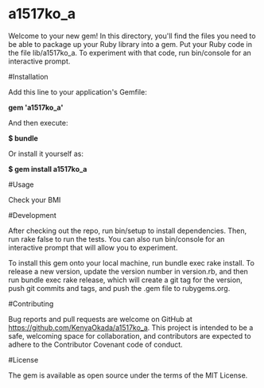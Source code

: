 # a1517ko_a
Welcome to your new gem! In this directory, you'll find the files you need to be able to package up your Ruby library into a gem. 
Put your Ruby code in the file lib/a1517ko_a. To experiment with that code, run bin/console for an interactive prompt.

#Installation

Add this line to your application's Gemfile:

__gem 'a1517ko_a'__

And then execute:

__$ bundle__

Or install it yourself as:

__$ gem install a1517ko_a__

#Usage

Check your BMI 

#Development

After checking out the repo, run bin/setup to install dependencies. Then, run rake false to run the tests. You can also run bin/console for an interactive prompt that will allow you to experiment.

To install this gem onto your local machine, run bundle exec rake install. To release a new version, update the version number in version.rb, and then run bundle exec rake release, which will create a git tag for the version, push git commits and tags, and push the .gem file to rubygems.org.

#Contributing

Bug reports and pull requests are welcome on GitHub at https://github.com/KenyaOkada/a1517ko_a. This project is intended to be a safe, welcoming space for collaboration, and contributors are expected to adhere to the Contributor Covenant code of conduct.

#License

The gem is available as open source under the terms of the MIT License.
